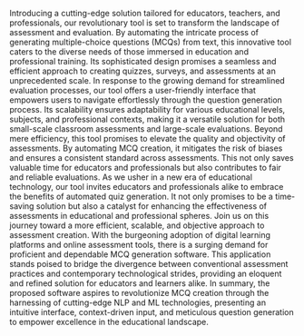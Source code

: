 Introducing a cutting-edge solution tailored for educators, teachers, and professionals, our revolutionary tool is set to transform the landscape of assessment and evaluation. By automating the intricate process of generating multiple-choice questions (MCQs) from text, this innovative tool caters to the diverse needs of those immersed in education and professional training. Its sophisticated design promises a seamless and efficient approach to creating quizzes, surveys, and assessments at an unprecedented scale.
In response to the growing demand for streamlined evaluation processes, our tool offers a user-friendly interface that empowers users to navigate effortlessly through the question generation process. Its scalability ensures adaptability for various educational levels, subjects, and professional contexts, making it a versatile solution for both small-scale classroom assessments and large-scale evaluations. Beyond mere efficiency, this tool promises to elevate the quality and objectivity of assessments. By automating MCQ creation, it mitigates the risk of biases and ensures a consistent standard across assessments. This not only saves valuable time for educators and professionals but also contributes to fair and reliable evaluations.
As we usher in a new era of educational technology, our tool invites educators and professionals alike to embrace the benefits of automated quiz generation. It not only promises to be a time-saving solution but also a catalyst for enhancing the effectiveness of assessments in educational and professional spheres. Join us on this journey toward a more efficient, scalable, and objective approach to assessment creation.
With the burgeoning adoption of digital learning platforms and online assessment tools, there is a surging demand for proficient and dependable MCQ generation software. This application stands poised to bridge the divergence between conventional assessment practices and contemporary technological strides, providing an eloquent and refined solution for educators and learners alike. In summary, the proposed software aspires to revolutionize MCQ creation through the harnessing of cutting-edge NLP and ML technologies, presenting an intuitive interface, context-driven input, and meticulous question generation to empower excellence in the educational landscape.

